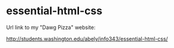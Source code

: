 essential-html-css
==================
Url link to my "Dawg Pizza" website:

http://students.washington.edu/abely/info343/essential-html-css/
